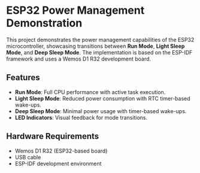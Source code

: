 # ESP32 Power Management Demonstration

This project demonstrates the power management capabilities of the ESP32 microcontroller, showcasing transitions between **Run Mode**, **Light Sleep Mode**, and **Deep Sleep Mode**. The implementation is based on the ESP-IDF framework and uses a Wemos D1 R32 development board.

## Features

- **Run Mode**: Full CPU performance with active task execution.
- **Light Sleep Mode**: Reduced power consumption with RTC timer-based wake-ups.
- **Deep Sleep Mode**: Minimal power usage with timer-based wake-ups.
- **LED Indicators**: Visual feedback for mode transitions.

## Hardware Requirements

- Wemos D1 R32 (ESP32-based board)
- USB cable
- ESP-IDF development environment
